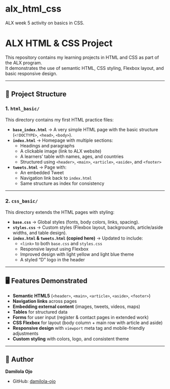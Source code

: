 # alx_html_css
ALX week 5 activity on basics in CSS.

# ALX HTML & CSS Project

This repository contains my learning projects in HTML and CSS as part of the ALX program.  
It demonstrates the use of semantic HTML, CSS styling, Flexbox layout, and basic responsive design.  

---

## 📂 Project Structure

### 1. `html_basic/`
This directory contains my first HTML practice files:
- **`base_index.html`** → A very simple HTML page with the basic structure (`<!DOCTYPE>`, `<head>`, `<body>`).  
- **`index.html`** → Homepage with multiple sections:
  - Headings and paragraphs
  - A clickable image (link to ALX website)
  - A learners’ table with names, ages, and countries
  - Structured using `<header>`, `<main>`, `<article>`, `<aside>`, and `<footer>`  
- **`tweets.html`** → Page with:
  - An embedded Tweet
  - Navigation link back to `index.html`
  - Same structure as index for consistency

---

### 2. `css_basic/`
This directory extends the HTML pages with styling:
- **`base.css`** → Global styles (fonts, body colors, links, spacing).  
- **`styles.css`** → Custom styles (Flexbox layout, backgrounds, article/aside widths, and table design).  
- **`index.html` & `tweets.html` (copied here)** → Updated to include:
  - `<link>` to both `base.css` and `styles.css`
  - Responsive layout using Flexbox
  - Improved design with light yellow and light blue theme
  - A styled “D” logo in the header

---

## 🖥️ Features Demonstrated
- **Semantic HTML5** (`<header>`, `<main>`, `<article>`, `<aside>`, `<footer>`)  
- **Navigation links** across pages  
- **Embedding external content** (images, tweets, videos, maps)  
- **Tables** for structured data  
- **Forms** for user input (register & contact pages in extended work)  
- **CSS Flexbox** for layout (body column + main row with article and aside)  
- **Responsive design** with `viewport` meta tag and mobile-friendly adjustments  
- **Custom styling** with colors, logo, and consistent theme  

---

## 📌 Author
**Damilola Ojo**  
- GitHub: [damilola-ojo](https://github.com/damilola-ojo)  
